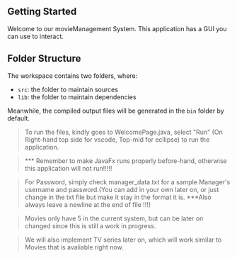 ## Getting Started

Welcome to our movieManagement System. This application has a GUI you can use to interact.

## Folder Structure

The workspace contains two folders, where:

- `src`: the folder to maintain sources
- `lib`: the folder to maintain dependencies

Meanwhile, the compiled output files will be generated in the `bin` folder by default.

> To run the files, kindly goes to WelcomePage.java, select "Run" (On Right-hand top side for vscode, Top-mid for ecllipse) to run the application.

> *** Remember to make JavaFx runs properly before-hand, otherwise this application will not run!!!!!
>

> For Password, simply check manager_data.txt for a sample Manager's username and password.(You can add in your own later on, or just change in the txt file but make it stay in the format it is. ***Also always leave a newline at the end of file !!!) 


> Movies only have 5 in the current system, but can be later on changed since this is still a work in progress.


> We will also implement TV series later on, which will work similar to Movies that is avaliable right now.
